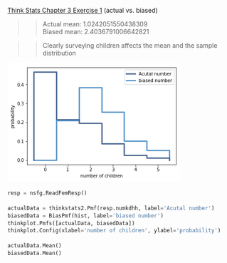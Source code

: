 [Think Stats Chapter 3 Exercise 1](http://greenteapress.com/thinkstats2/html/thinkstats2004.html#toc31) (actual vs. biased)

>> Actual mean: 1.0242051550438309  
>> Biased mean: 2.4036791006642821  

>> Clearly surveying children affects the mean and the sample distribution

<img src="../img/P3-1.png"/>

```python
resp = nsfg.ReadFemResp()

actualData = thinkstats2.Pmf(resp.numkdhh, label='Acutal number')
biasedData = BiasPmf(hist, label='biased number')
thinkplot.Pmfs([actualData, biasedData])
thinkplot.Config(xlabel='number of children', ylabel='probability')

actualData.Mean()  
biasedData.Mean()

```
